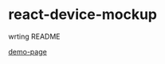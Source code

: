 # react-device-mockup

wrting README

[demo-page](https://jung-youngmin.github.io/react-device-mockup-demo/)
